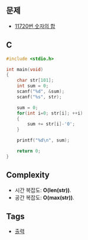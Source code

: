 ## 문제
- [11720번 숫자의 합](https://www.acmicpc.net/problem/11720)

## C
```c
#include <stdio.h>

int main(void)
{
	char str[101];
	int sum = 0;
	scanf("%d", &sum);
	scanf("%s", str);

	sum = 0;
	for(int i=0; str[i]; ++i)
	{
		sum += str[i]-'0';
	}

	printf("%d\n", sum);

	return 0;
}
```

## Complexity
- 시간 복잡도: <b>O(len(str))</b>.
- 공간 복잡도: <b>O(max(str))</b>.

## Tags
- [출력](https://github.com/myoi-oj/baekjoon-oj#print)
